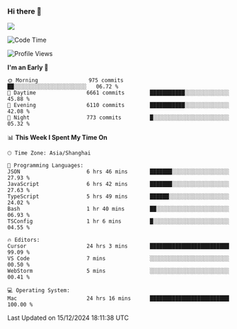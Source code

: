 ### Hi there 👋

<!--
**JJAYCHEN1e/jjaychen1e** is a ✨ _special_ ✨ repository because its `README.md` (this file) appears on your GitHub profile.

Here are some ideas to get you started:

- 🔭 I’m currently working on ...
- 🌱 I’m currently learning ...
- 👯 I’m looking to collaborate on ...
- 🤔 I’m looking for help with ...
- 💬 Ask me about ...
- 📫 How to reach me: ...
- 😄 Pronouns: ...
- ⚡ Fun fact: ...
-->

[![](https://github-readme-stats.vercel.app/api?username=jjaychen1e&show_icons=true)](https://github.com/jjaychen1e/github-readme-stats?count_private=true)

<!--START_SECTION:waka-->
![Code Time](http://img.shields.io/badge/Code%20Time-1%2C657%20hrs%204%20mins-blue)

![Profile Views](http://img.shields.io/badge/Profile%20Views-5-blue)

**I'm an Early 🐤** 

```text
🌞 Morning                975 commits         ██░░░░░░░░░░░░░░░░░░░░░░░   06.72 % 
🌆 Daytime                6661 commits        ███████████░░░░░░░░░░░░░░   45.88 % 
🌃 Evening                6110 commits        ███████████░░░░░░░░░░░░░░   42.08 % 
🌙 Night                  773 commits         █░░░░░░░░░░░░░░░░░░░░░░░░   05.32 % 
```


📊 **This Week I Spent My Time On** 

```text
🕑︎ Time Zone: Asia/Shanghai

💬 Programming Languages: 
JSON                     6 hrs 46 mins       ███████░░░░░░░░░░░░░░░░░░   27.93 % 
JavaScript               6 hrs 42 mins       ███████░░░░░░░░░░░░░░░░░░   27.63 % 
TypeScript               5 hrs 49 mins       ██████░░░░░░░░░░░░░░░░░░░   24.02 % 
Bash                     1 hr 40 mins        ██░░░░░░░░░░░░░░░░░░░░░░░   06.93 % 
TSConfig                 1 hr 6 mins         █░░░░░░░░░░░░░░░░░░░░░░░░   04.55 % 

🔥 Editors: 
Cursor                   24 hrs 3 mins       █████████████████████████   99.09 % 
VS Code                  7 mins              ░░░░░░░░░░░░░░░░░░░░░░░░░   00.50 % 
WebStorm                 5 mins              ░░░░░░░░░░░░░░░░░░░░░░░░░   00.41 % 

💻 Operating System: 
Mac                      24 hrs 16 mins      █████████████████████████   100.00 % 
```


 Last Updated on 15/12/2024 18:11:38 UTC
<!--END_SECTION:waka-->
